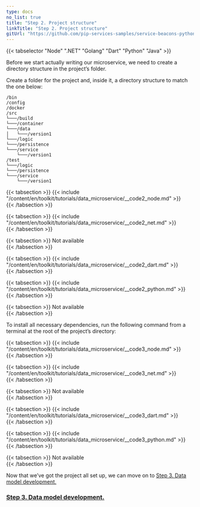 ```yaml
---
type: docs
no_list: true
title: "Step 2. Project structure"
linkTitle: "Step 2. Project structure" 
gitUrl: "https://github.com/pip-services-samples/service-beacons-python"
---
```


{{< tabselector "Node" ".NET" "Golang" "Dart" "Python" "Java" >}}

Before we start actually writing our microservice, we need to create a directory structure in the project’s folder.

Create a folder for the project and, inside it, a directory structure to match the one below:

```
/bin
/config
/docker
/src
└───/build
└───/container
└───/data
│   └───/version1
└───/logic
└───/persistence
└───/service
    └───/version1
/test
└───/logic
└───/persistence
└───/service
    └───/version1

```


{{< tabsection >}}
  {{< include "/content/en/toolkit/tutorials/data_microservice/__code2_node.md" >}}  
{{< /tabsection >}}

{{< tabsection >}}
  {{< include "/content/en/toolkit/tutorials/data_microservice/__code2_net.md" >}}    
{{< /tabsection >}}

{{< tabsection >}}
  Not available  
{{< /tabsection >}}

{{< tabsection >}}
  {{< include "/content/en/toolkit/tutorials/data_microservice/__code2_dart.md" >}}    
{{< /tabsection >}}

{{< tabsection >}}
  {{< include "/content/en/toolkit/tutorials/data_microservice/__code2_python.md" >}}
{{< /tabsection >}}

{{< tabsection >}}
  Not available  
{{< /tabsection >}}


To install all necessary dependencies, run the following command from a terminal at the root of the project’s directory:

{{< tabsection >}}
  {{< include "/content/en/toolkit/tutorials/data_microservice/__code3_node.md" >}}  
{{< /tabsection >}}

{{< tabsection >}}
  {{< include "/content/en/toolkit/tutorials/data_microservice/__code3_net.md" >}}    
{{< /tabsection >}}

{{< tabsection >}}
  Not available  
{{< /tabsection >}}

{{< tabsection >}}
  {{< include "/content/en/toolkit/tutorials/data_microservice/__code3_dart.md" >}}    
{{< /tabsection >}}

{{< tabsection >}}
  {{< include "/content/en/toolkit/tutorials/data_microservice/__code3_python.md" >}}
{{< /tabsection >}}

{{< tabsection >}}
  Not available  
{{< /tabsection >}}



Now that we’ve got the project all set up, we can move on to [Step 3. Data model development.](../step2)

<span class="hide-title-link">

### [Step 3. Data model development.](../step2)

</span>
